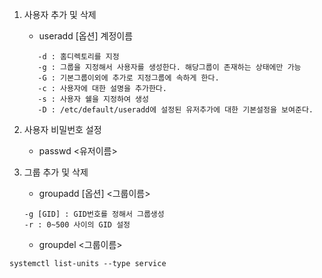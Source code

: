 1. 사용자 추가 및 삭제

    * useradd [옵션] 계정이름
    ```
       -d : 홈디렉토리를 지정   
       -g : 그룹을 지정해서 사용자를 생성한다. 해당그룹이 존재하는 상태에만 가능   
       -G : 기본그룹이외에 추가로 지정그룹에 속하게 한다.   
       -c : 사용자에 대한 설명을 추가한다.   
       -s : 사용자 쉘을 지정하여 생성   
       -D : /etc/default/useradd에 설정된 유저추가에 대한 기본설정을 보여준다.   
    ```

2. 사용자 비밀번호 설정
   * passwd <유저이름>

3. 그룹 추가 및 삭제

   * groupadd [옵션] <그룹이름>
    ```
    -g [GID] : GID번호를 정해서 그룹생성   
    -r : 0~500 사이의 GID 설정
    ```
   * groupdel <그룹이름>


```console
systemctl list-units --type service
```
